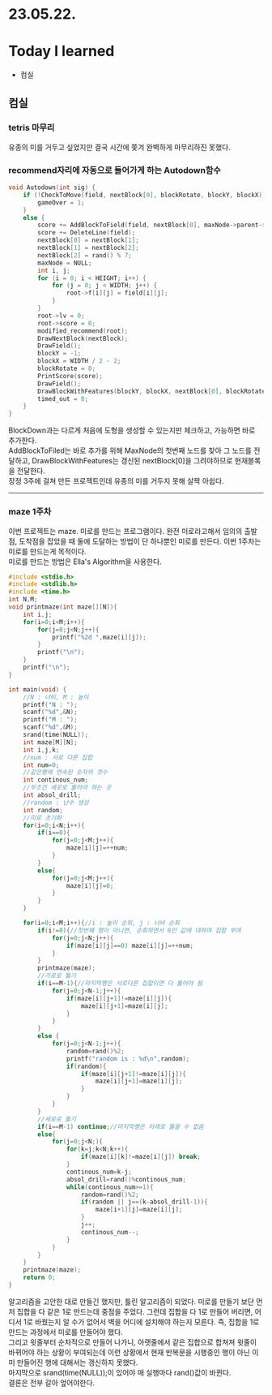 # 23.05.22.

# Today I learned

- 컴실

## 컴실

### tetris 마무리

유종의 미를 거두고 싶었지만 결국 시간에 쫓겨 완벽하게 마무리하진 못했다.

### recommend자리에 자동으로 들어가게 하는 Autodown함수

```C
void Autodown(int sig) {
	if (!CheckToMove(field, nextBlock[0], blockRotate, blockY, blockX)) {
		gameOver = 1;
	}
	else {
		score += AddBlockToField(field, nextBlock[0], maxNode->parent->parent->recommendR, maxNode->parent->parent->recommendY, maxNode->parent->parent->recommendX);
		score += DeleteLine(field);
		nextBlock[0] = nextBlock[1];
		nextBlock[1] = nextBlock[2];
		nextBlock[2] = rand() % 7;
		maxNode = NULL;
		int i, j;
		for (i = 0; i < HEIGHT; i++) {
			for (j = 0; j < WIDTH; j++) {
				root->f[i][j] = field[i][j];
			}
		}
        root->lv = 0;
        root->score = 0;
        modified_recommend(root);
		DrawNextBlock(nextBlock);
		DrawField();
		blockY = -1;
		blockX = WIDTH / 2 - 2;
		blockRotate = 0;
		PrintScore(score);
		DrawField();
		DrawBlockWithFeatures(blockY, blockX, nextBlock[0], blockRotate);
		timed_out = 0;
	}
}
```

BlockDown과는 다르게 처음에 도형을 생성할 수 있는지만 체크하고, 가능하면 바로 추가한다.  
AddBlockToFiled는 바로 추가를 위해 MaxNode의 첫번째 노드를 찾아 그 노드를 전달하고, DrawBlockWithFeatures는 갱신된 nextBlock[0]을 그려야하므로 현재블록을 전달한다.  
장정 3주에 걸쳐 만든 프로젝트인데 유종의 미를 거두지 못해 살짝 아쉽다.

---

### maze 1주차

이번 프로젝트는 maze. 미로를 만드는 프로그램이다. 완전 미로라고해서 임의의 출발점, 도착점을 잡았을 때 둘에 도달하는 방법이 단 하나뿐인 미로를 만든다. 이번 1주차는 미로를 만드는게 목적이다.  
미로를 만드는 방법은 Ella's Algorithm을 사용한다.

```C
#include <stdio.h>
#include <stdlib.h>
#include <time.h>
int N,M;
void printmaze(int maze[][N]){
    int i,j;
    for(i=0;i<M;i++){
        for(j=0;j<N;j++){
            printf("%2d ",maze[i][j]);
        }
        printf("\n");
    }
    printf("\n");
}

int main(void) {
    //N : 너비, M : 높이
    printf("N : ");
    scanf("%d",&N);
    printf("M : ");
    scanf("%d",&M);
    srand(time(NULL));
    int maze[M][N];
    int i,j,k;
    //num : 서로 다른 집합
    int num=0;
    //같은행에 연속된 숫자의 갯수
    int continous_num;
    //무조건 세로로 뚫어야 하는 곳
    int absol_drill;
    //random : 난수 생성
    int random;
    //미로 초기화
    for(i=0;i<N;i++){
        if(i==0){
            for(j=0;j<M;j++){
                maze[i][j]=++num;
            }
        }
        else{
            for(j=0;j<M;j++){
                maze[i][j]=0;
            }
        }
    }

    for(i=0;i<M;i++){//i : 높이 순회, j : 너비 순회
        if(i!=0){//첫번째 행이 아니면, 순회하면서 0인 값에 대하여 집합 부여
            for(j=0;j<N;j++){
                if(maze[i][j]==0) maze[i][j]=++num;
            }
        }
        printmaze(maze);
        //가로로 뚫기
        if(i==M-1){//마지막행은 서로다른 집합이면 다 뚫어야 됨
            for(j=0;j<N-1;j++){
                if(maze[i][j+1]!=maze[i][j]){
                    maze[i][j+1]=maze[i][j];
                }
            }
        }
        else {
            for(j=0;j<N-1;j++){
                random=rand()%2;
                printf("random is : %d\n",random);
                if(random){
                    if(maze[i][j+1]!=maze[i][j]){
                        maze[i][j+1]=maze[i][j];
                    }
                }
            }
        }
        //세로로 뚫기
        if(i==M-1) continue;//마지막행은 아래로 뚫을 수 없음
        else{
            for(j=0;j<N;){
                for(k=j;k<N;k++){
                    if(maze[i][k]!=maze[i][j]) break;
                }
                continous_num=k-j;
                absol_drill=rand()%continous_num;
                while(continous_num>=1){
                    random=rand()%2;
                    if(random || j==(k-absol_drill-1)){
                        maze[i+1][j]=maze[i][j];
                    }
                    j++;
                    continous_num--;
                }
            }
        }
    }
    printmaze(maze);
    return 0;
}
```

알고리즘을 고안한 대로 만들긴 했지만, 틀린 알고리즘이 되었다. 미로를 만들기 보단 먼저 집합을 다 같은 1로 만드는데 중점을 주었다. 그런데 집합을 다 1로 만들어 버리면, 어디서 1로 바꿨는지 알 수가 없어서 벽을 어디에 설치해야 하는지 모른다. 즉, 집합을 1로 만드는 과정에서 미로를 만들어야 했다.  
그리고 윗줄부터 순차적으로 만들어 나가니, 아랫줄에서 같은 집합으로 합쳐져 윗줄이 바뀌어야 하는 상황이 부여되는데 이런 상황에서 현재 반복문을 시행중인 행이 아닌 이미 만들어진 행에 대해서는 갱신하지 못했다.  
마지막으로 srand(time(NULL));이 있어야 매 실행마다 rand()값이 바뀐다.  
결론은 전부 갈아 엎어야한다.

